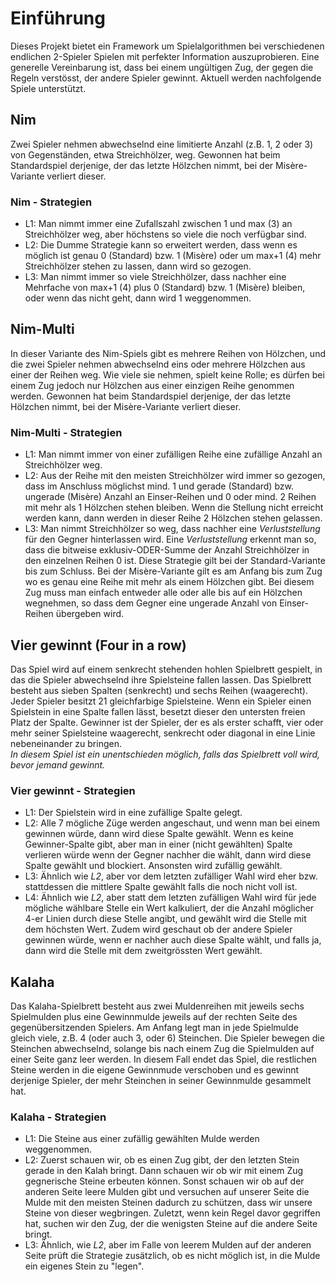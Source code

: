 # Einführung

Dieses Projekt bietet ein Framework um Spielalgorithmen bei verschiedenen endlichen 2-Spieler Spielen mit perfekter Information auszuprobieren.
Eine generelle Vereinbarung ist, dass bei einem ungültigen Zug, der gegen die Regeln verstösst, der andere Spieler gewinnt.
Aktuell werden nachfolgende Spiele unterstützt.

## Nim
Zwei Spieler nehmen abwechselnd eine limitierte Anzahl (z.B. 1, 2 oder 3) von Gegenständen, etwa Streichhölzer, weg. Gewonnen hat beim Standardspiel derjenige, der das letzte Hölzchen nimmt, bei der Misère-Variante verliert dieser.

### Nim - Strategien
* L1: Man nimmt immer eine Zufallszahl zwischen 1 und max (3) an Streichhölzer weg, aber höchstens so viele die noch verfügbar sind.
* L2: Die Dumme Strategie kann so erweitert werden, dass wenn es möglich ist genau 0 (Standard) bzw. 1 (Misère) oder um max+1 (4) mehr Streichhölzer stehen zu lassen, dann wird so gezogen.
* L3: Man nimmt immer so viele Streichhölzer, dass nachher eine Mehrfache von max+1 (4) plus 0 (Standard) bzw. 1 (Misère) bleiben, oder wenn das nicht geht, dann wird 1 weggenommen.

## Nim-Multi
In dieser Variante des Nim-Spiels gibt es mehrere Reihen von Hölzchen, und die zwei Spieler nehmen abwechselnd eins oder mehrere Hölzchen aus einer der Reihen weg. Wie viele sie nehmen, spielt keine Rolle; es dürfen bei einem Zug jedoch nur Hölzchen aus einer einzigen Reihe genommen werden. Gewonnen hat beim Standardspiel derjenige, der das letzte Hölzchen nimmt, bei der Misère-Variante verliert dieser.

### Nim-Multi - Strategien
* L1: Man nimmt immer von einer zufälligen Reihe eine zufällige Anzahl an Streichhölzer weg.
* L2: Aus der Reihe mit den meisten Streichhölzer wird immer so gezogen, dass im Anschluss möglichst mind. 1 und gerade (Standard) bzw. ungerade (Misère) Anzahl an Einser-Reihen und 0 oder mind. 2 Reihen mit mehr als 1 Hölzchen stehen bleiben. Wenn die Stellung nicht erreicht werden kann, dann werden in dieser Reihe 2 Hölzchen stehen gelassen.
* L3: Man nimmt Streichhölzer so weg, dass nachher eine *Verluststellung* für den Gegner hinterlassen wird. Eine *Verluststellung* erkennt man so, dass die bitweise exklusiv-ODER-Summe der Anzahl Streichhölzer in den einzelnen Reihen 0 ist. Diese Strategie gilt bei der Standard-Variante bis zum Schluss. Bei der Misère-Variante gilt es am Anfang bis zum Zug wo es genau eine Reihe mit mehr als einem Hölzchen gibt. Bei diesem Zug muss man einfach entweder alle oder alle bis auf ein Hölzchen wegnehmen, so dass dem Gegner eine ungerade Anzahl von Einser-Reihen übergeben wird.

## Vier gewinnt (Four in a row)
Das Spiel wird auf einem senkrecht stehenden hohlen Spielbrett gespielt, in das die Spieler abwechselnd ihre Spielsteine fallen lassen. Das Spielbrett besteht aus sieben Spalten (senkrecht) und sechs Reihen (waagerecht). Jeder Spieler besitzt 21 gleichfarbige Spielsteine. Wenn ein Spieler einen Spielstein in eine Spalte fallen lässt, besetzt dieser den untersten freien Platz der Spalte. Gewinner ist der Spieler, der es als erster schafft, vier oder mehr seiner Spielsteine waagerecht, senkrecht oder diagonal in eine Linie nebeneinander zu bringen.  
*In diesem Spiel ist ein unentschieden möglich, falls das Spielbrett voll wird, bevor jemand gewinnt.*

### Vier gewinnt - Strategien
* L1: Der Spielstein wird in eine zufällige Spalte gelegt.
* L2: Alle 7 mögliche Züge werden angeschaut, und wenn man bei einem gewinnen würde, dann wird diese Spalte gewählt. Wenn es keine Gewinner-Spalte gibt, aber man in einer (nicht gewählten) Spalte verlieren würde wenn der Gegner nachher die wählt, dann wird diese Spalte gewählt und blockiert. Ansonsten wird zufällig gewählt.
* L3: Ähnlich wie *L2*, aber vor dem letzten zufälliger Wahl wird eher bzw. stattdessen die mittlere Spalte gewählt falls die noch nicht voll ist.
* L4: Ähnlich wie *L2*, aber statt dem letzten zufälligen Wahl wird für jede mögliche wählbare Stelle ein Wert kalkuliert, der die Anzahl möglicher 4-er Linien durch diese Stelle angibt, und gewählt wird die Stelle mit dem höchsten Wert. Zudem wird geschaut ob der andere Spieler gewinnen würde, wenn er nachher auch diese Spalte wählt, und falls ja, dann wird die Stelle mit dem zweitgrössten Wert gewählt.

## Kalaha
Das Kalaha-Spielbrett besteht aus zwei Muldenreihen mit jeweils sechs Spielmulden plus eine Gewinnmulde jeweils auf der rechten Seite des gegenübersitzenden Spielers. Am Anfang legt man in jede Spielmulde gleich viele, z.B. 4 (oder auch 3, oder 6) Steinchen. Die Spieler bewegen die Steinchen abwechselnd, solange bis nach einem Zug die Spielmulden auf einer Seite ganz leer werden. In diesem Fall endet das Spiel, die restlichen Steine werden in die eigene Gewinnmude verschoben und es gewinnt derjenige Spieler, der mehr Steinchen in seiner Gewinnmulde gesammelt hat.

### Kalaha - Strategien
* L1: Die Steine aus einer zufällig gewählten Mulde werden weggenommen.
* L2: Zuerst schauen wir, ob es einen Zug gibt, der den letzten Stein gerade in den Kalah bringt. Dann schauen wir ob wir mit einem Zug gegnerische Steine erbeuten können. Sonst schauen wir ob auf der anderen Seite leere Mulden gibt und versuchen auf unserer Seite die Mulde mit den meisten Steinen dadurch zu schützen, dass wir unsere Steine von dieser wegbringen. Zuletzt, wenn kein Regel davor gegriffen hat, suchen wir den Zug, der die wenigsten Steine auf die andere Seite bringt.
* L3: Ähnlich, wie *L2*, aber im Falle von leerem Mulden auf der anderen Seite prüft die Strategie zusätzlich, ob es nicht möglich ist, in die Mulde ein eigenes Stein zu "legen".